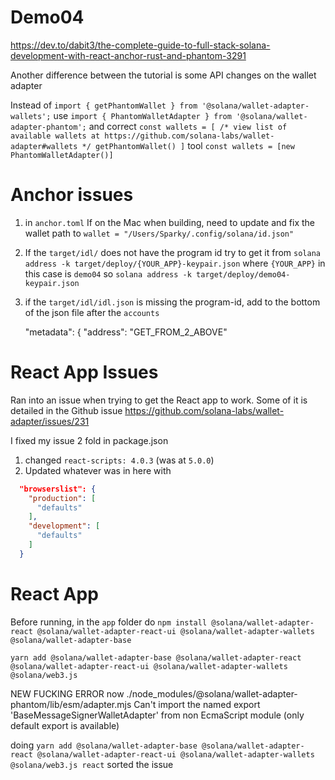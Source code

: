 # Demo04


https://dev.to/dabit3/the-complete-guide-to-full-stack-solana-development-with-react-anchor-rust-and-phantom-3291

Another difference between the tutorial is some API changes on the wallet adapter

Instead of `import { getPhantomWallet } from '@solana/wallet-adapter-wallets';` use `import { PhantomWalletAdapter } from '@solana/wallet-adapter-phantom';`
and correct
`const wallets = [
/* view list of available wallets at https://github.com/solana-labs/wallet-adapter#wallets */
getPhantomWallet()
]` tool
`const wallets = [new PhantomWalletAdapter()]`

# Anchor issues
1. in `anchor.toml`
If on the Mac when building, need to update and fix the wallet path to `wallet = "/Users/Sparky/.config/solana/id.json"`

2. If the `target/idl/` does not have the program id try to get it from 
`solana address -k target/deploy/{YOUR_APP}-keypair.json`
where `{YOUR_APP}` in this case is `demo04` so `solana address -k target/deploy/demo04-keypair.json`

3. if the `target/idl/idl.json` is missing the program-id, add to the bottom of the json file after the `accounts`

    "metadata": {
        "address": "GET_FROM_2_ABOVE"


# React App Issues
Ran into an issue when trying to get the React app to work. Some of it is detailed in the Github issue
https://github.com/solana-labs/wallet-adapter/issues/231

I fixed my issue 2 fold in package.json

1. changed `react-scripts: 4.0.3` (was at `5.0.0`)
2. Updated whatever was in here with
``` json
  "browserslist": {
    "production": [
      "defaults"
    ],
    "development": [
      "defaults"
    ]
  }
```

# React App
Before running, in the `app` folder do
`npm install @solana/wallet-adapter-react @solana/wallet-adapter-react-ui @solana/wallet-adapter-wallets @solana/wallet-adapter-base`

`yarn add @solana/wallet-adapter-base @solana/wallet-adapter-react @solana/wallet-adapter-react-ui @solana/wallet-adapter-wallets @solana/web3.js` 

NEW FUCKING ERROR now
./node_modules/@solana/wallet-adapter-phantom/lib/esm/adapter.mjs
Can't import the named export 'BaseMessageSignerWalletAdapter' from non EcmaScript module (only default export is available)

doing `yarn add @solana/wallet-adapter-base @solana/wallet-adapter-react @solana/wallet-adapter-react-ui @solana/wallet-adapter-wallets @solana/web3.js react` 
sorted the issue